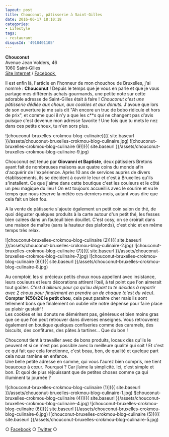 ```yaml
---
layout: post
title: Chouconut, pâtisserie à Saint-Gilles
date: 2016-06-17 18:10:18
categories: 
- Lifestyle
tags: 
- restaurant
disqusId: '4918401105'
---
```


**Chouconut**  
Avenue Jean Volders, 46  
1060 Saint-Gilles  
[Site Internet](http://www.chouconut.com/) / [Facebook ](https://www.facebook.com/Chouconut)

Il est enfin là, l'article en l'honneur de mon chouchou de Bruxelles, j'ai nommé : **Chouconut** ! Depuis le temps que je vous en parle et que je vous partage mes différents achats gourmands, une petite note sur cette adorable adresse de Saint-Gilles était à faire ! _Chouconut c'est une pâtisserie dédiée aux choux, aux cookies et aux donuts._ J'avoue que lors de son ouverture je me suis dit "Ah encore un truc de bobo ridicule et hors de prix", et comme quoi il n'y a que les c**s qui ne changent pas d'avis puisque c'est devenue mon adresse favorite ! Une fois que tu mets le nez dans ces petits choux, tu n'en sors plus.

![chouconut-bruxelles-crokmou-blog-culinaire]({{ site.baseurl }}/assets/chouconut-bruxelles-crokmou-blog-culinaire.jpg) ![chouconut-bruxelles-crokmou-blog-culinaire (9)]({{ site.baseurl }}/assets/chouconut-bruxelles-crokmou-blog-culinaire-9.jpg)

Chouconut est tenue par **Giovanni et Baptiste**, deux pâtissiers Bretons ayant fait de nombreuses maisons aux quatre coins du monde afin d'acquérir de l'expérience. Après 10 ans de services auprès de divers établissements, ils se décident à ouvrir le leur et c'est à Bruxelles qu'ils s'installent. Ce que j'aime dans cette boutique c'est les couleurs et le côté un peu magique du lieu ! On est toujours accueillis avec le sourire et vu le temps que nous réserve la météo ces derniers mois, autant vous dire que cela fait un bien fou.

A la vente de pâtisserie s'ajoute également un petit coin salon de thé, de quoi déguster quelques produits à la carte autour d'un petit thé, les fesses bien calées dans un fauteuil bien douillet. C'est cosy, on se croirait dans une maison de maître (sans la hauteur des plafonds), c'est chic et en même temps très relax.

![chouconut-bruxelles-crokmou-blog-culinaire (2)]({{ site.baseurl }}/assets/chouconut-bruxelles-crokmou-blog-culinaire-2.jpg) ![chouconut-bruxelles-crokmou-blog-culinaire (7)]({{ site.baseurl }}/assets/chouconut-bruxelles-crokmou-blog-culinaire-7.jpg) ![chouconut-bruxelles-crokmou-blog-culinaire (8)]({{ site.baseurl }}/assets/chouconut-bruxelles-crokmou-blog-culinaire-8.jpg)

Au comptoir, les si précieux petits choux nous appellent avec insistance, leurs couleurs et leurs décorations attirent l’œil, à tel point que l'on aimerait tout goûter. _C'est d'ailleurs pour ça qu'au départ tu te décides à repartir avec 2 choux pour finalement en prendre un de chaque (c'est du vécu)_. **Compter 1€50/2€ le petit chou**, cela peut paraitre cher mais ils sont tellement bons que finalement on oublie vite notre dépense pour faire place au plaisir gustatif !  
Les cookies et les donuts ne déméritent pas, généreux et bien moins gras que ce que l'on peut retrouver dans diverses enseignes. Vous retrouverez également en boutique quelques confiseries comme des caramels, des biscuits, des confitures, des pâtes à tartiner... Que du bon !

Chouconut tient à travailler avec de bons produits, locaux dès qu'ils le peuvent et si ce n'est pas possible avec la meilleure qualité qui soit ! Et c'est ce qui fait que cela fonctionne, c'est beau, bon, de qualité et quelque part cela nous ramène en enfance.  
Une belle petite adresse en somme, qui vous l'aurez bien compris, me tient beaucoup à cœur. Pourquoi ? Car j’aime la simplicité. Ici, c'est simple et bon. Et quoi de plus réjouissant que de petites choses comme ça qui illuminent ta journée ?

![chouconut-bruxelles-crokmou-blog-culinaire (1)]({{ site.baseurl }}/assets/chouconut-bruxelles-crokmou-blog-culinaire-1.jpg) ![chouconut-bruxelles-crokmou-blog-culinaire (4)]({{ site.baseurl }}/assets/chouconut-bruxelles-crokmou-blog-culinaire-4.jpg) ![chouconut-bruxelles-crokmou-blog-culinaire (6)]({{ site.baseurl }}/assets/chouconut-bruxelles-crokmou-blog-culinaire-6.jpg) ![chouconut-bruxelles-crokmou-blog-culinaire (5)]({{ site.baseurl }}/assets/chouconut-bruxelles-crokmou-blog-culinaire-5.jpg)

○ [Facebook](https://www.facebook.com/crokmou.blog) ○ [Twitter](https://twitter.com/Crokmou) ○